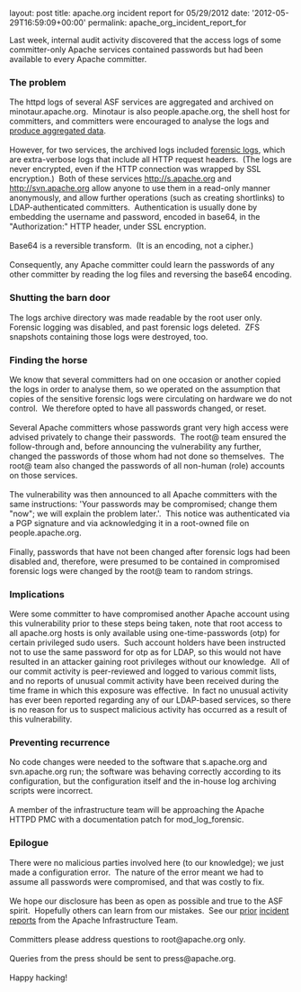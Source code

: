 
layout: post
title: apache.org incident report for 05/29/2012
date: '2012-05-29T16:59:09+00:00'
permalink: apache_org_incident_report_for

<p>Last week, internal audit activity discovered that the access logs of some committer-only Apache services contained passwords but had been available to every Apache committer.<br /></p> 
  <h3> </h3> 
  <h3>The problem</h3> 
  <p>The httpd logs of several ASF services are aggregated and archived on minotaur.apache.org.&nbsp; Minotaur is also people.apache.org, the shell host for committers, and committers were encouraged to analyse the logs and <a href="http://mail-archives.apache.org/mod_mbox/subversion-dev/201205.mbox/%3CCABD8fLV30-YaFaYt21GuCJX+_xqqPCB+S+XpW_G1aydyTrgkug@mail.gmail.com%3E">produce aggregated data</a>.<br /><br />However, for two services, the archived logs included <a href="http://httpd.apache.org/docs/current/mod/mod_log_forensic.html">forensic logs</a>, which are extra-verbose logs that include all HTTP request headers.&nbsp; (The logs are never encrypted, even if the HTTP connection was wrapped by SSL encryption.)&nbsp; Both of these services  <a href="http://s.apache.org/">http://s.apache.org</a> and <a href="http://svn.apache.org/">http://svn.apache.org</a>  allow anyone to use them in a read-only manner anonymously, and allow further operations (such as creating shortlinks) to LDAP-authenticated committers.&nbsp; Authentication is usually done by embedding the username and password, encoded in base64, in the &quot;Authorization:&quot; HTTP header, under SSL encryption.<br /><br />Base64 is a reversible transform.&nbsp; (It is an encoding, not a cipher.)<br /><br />Consequently, any Apache committer could learn the passwords of any other committer by reading the log files and reversing the base64 encoding.<br /></p> 
  <h3>Shutting the barn door</h3> 
  <p>The logs archive directory was made readable by the root user only.&nbsp; Forensic logging was disabled, and past forensic logs deleted.&nbsp; ZFS snapshots containing those logs were destroyed, too.<br /></p> 
  <h3>Finding the horse<br /></h3> 
  <p>We know that several committers had on one occasion or another copied the logs in order to analyse them, so we operated on the assumption that copies of the sensitive forensic logs were circulating on hardware we do not control.&nbsp; We therefore opted to have all passwords changed, or reset.<br /><br />Several Apache committers whose passwords grant very high access were advised privately to change their passwords.&nbsp; The root@ team ensured the follow-through and, before announcing the vulnerability any further, changed the passwords of those whom had not done so themselves.&nbsp; The root@ team also changed the passwords of all non-human (role) accounts on those services.<br /><br />The vulnerability was then announced to all Apache committers with the same instructions: 'Your passwords may be compromised; change them &quot;now&quot;; we will explain the problem later.'.&nbsp; This notice was authenticated via a PGP signature and via acknowledging it in a root-owned file on people.apache.org.<br /><br />Finally, passwords that have not been changed after forensic logs had been disabled  and, therefore, were presumed to be contained in compromised forensic logs  were changed by the root@ team to random strings.</p> 
  <h3>Implications<br /></h3> 
  <p>Were some committer to have compromised another Apache account using this vulnerability prior to these steps being taken, note that root access to all apache.org hosts is only available using one-time-passwords (otp) for certain privileged sudo users.&nbsp; Such account holders have been instructed not to use the same password for otp as for LDAP, so this would not have resulted in an attacker gaining root privileges without our knowledge.&nbsp; All of our commit activity is peer-reviewed and logged to various commit lists, and no reports of unusual commit activity have been received during the time frame in which this exposure was effective.&nbsp; In fact no unusual activity has ever been reported regarding any of our LDAP-based services, so there is no reason for us to suspect malicious activity has occurred as a result of this vulnerability.<br /></p> 
  <h3>Preventing recurrence</h3> 
  <p>No code changes were needed to the software that s.apache.org and
svn.apache.org run; the software was behaving correctly according to
its configuration, but the configuration itself  and the in-house
log archiving scripts  were incorrect.<br /><br />A member of the infrastructure team will be approaching the Apache HTTPD PMC with a documentation patch for mod_log_forensic.</p> 
  <h3>Epilogue</h3> 
  <p>There were no malicious parties involved here (to our knowledge); we just made a configuration error.&nbsp; The nature of the error meant we had to assume all passwords were compromised, and that was costly to fix.<br /><br />We hope our disclosure has been as open as possible and true to the ASF spirit.&nbsp; Hopefully others can learn from our mistakes.&nbsp; See our <a href="http://www.apache.org/info/20010519-hack.html">prior</a> <a href="https://blogs.apache.org/infra/entry/apache_org_downtime_report">incident</a> <a href="https://blogs.apache.org/infra/entry/apache_org_04_09_2010">reports</a> from the Apache Infrastructure Team.<br /><br />Committers  please address questions to root@apache.org only.<br /><br />Queries from the press should be sent to press@apache.org.<br /><br />Happy hacking!<br /><br /> </p>
